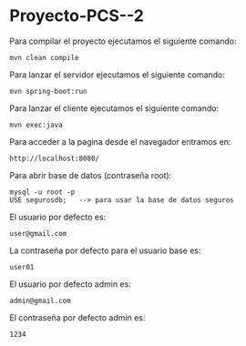 # Proyecto-PCS--2

Para compilar el proyecto ejecutamos el siguiente comando:

    mvn clean compile

Para lanzar el servidor ejecutamos el siguiente comando:

    mvn spring-boot:run

Para lanzar el cliente ejecutamos el siguiente comando:

    mvn exec:java

Para acceder a la pagina desde el navegador entramos en:

    http://localhost:8080/

Para abrir base de datos (contraseña root):

    mysql -u root -p
    USE segurosdb;   --> para usar la base de datos seguros

El usuario por defecto es:

    user@gmail.com

La contraseña por defecto para el usuario base es:

    user01

El usuario por defecto admin  es:

    admin@gmail.com

El contraseña por defecto admin  es:

    1234